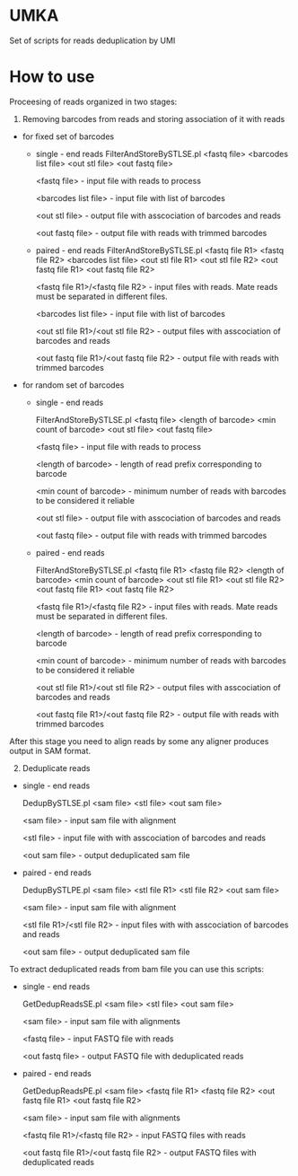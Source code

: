 # UMKA
Set of scripts for reads deduplication by UMI

# How to use
Proceesing of reads organized in two stages:

1) Removing barcodes from reads and storing association of it with reads

- for fixed set of barcodes

  - single - end reads
       FilterAndStoreBySTLSE.pl \<fastq file> \<barcodes list file> \<out stl file> \<out fastq file>
       
       \<fastq file> - input file with reads to process
       
       \<barcodes list file> - input file with list of barcodes
       
       \<out stl file> - output file with asscociation of barcodes and reads
       
       \<out fastq file> - output file with reads with trimmed barcodes
       
  - paired - end reads
        FilterAndStoreBySTLSE.pl \<fastq file R1> \<fastq file R2> \<barcodes list file> \<out stl file R1> \<out stl file R2> \<out fastq file R1> \<out fastq file R2>
        
       \<fastq file R1>/\<fastq file R2> - input files with reads. Mate reads must be separated in different files.
       
       \<barcodes list file> - input file with list of barcodes
       
       \<out stl file R1>/\<out stl file R2> - output files with asscociation of barcodes and reads
       
       \<out fastq file R1>/\<out fastq file R2> - output file with reads with trimmed barcodes

- for random set of barcodes

  - single - end reads
  
       FilterAndStoreBySTLSE.pl \<fastq file> \<length of barcode> \<min count of barcode> \<out stl file> \<out fastq file>
       
       \<fastq file> - input file with reads to process
       
       \<length of barcode> - length of read prefix corresponding to barcode
       
       \<min count of barcode> - minimum number of reads with barcodes to be considered it reliable
       
       \<out stl file> - output file with asscociation of barcodes and reads
       
       \<out fastq file> - output file with reads with trimmed barcodes
       
  - paired - end reads
  
       FilterAndStoreBySTLSE.pl \<fastq file R1> \<fastq file R2> \<length of barcode> \<min count of barcode> \<out stl file R1> \<out stl file R2> \<out fastq file R1> \<out fastq file R2>
       
       \<fastq file R1>/\<fastq file R2> - input files with reads. Mate reads must be separated in different files.
       
       \<length of barcode> - length of read prefix corresponding to barcode
       
       \<min count of barcode> - minimum number of reads with barcodes to be considered it reliable
       
       \<out stl file R1>/\<out stl file R2> - output files with asscociation of barcodes and reads
       
       \<out fastq file R1>/\<out fastq file R2> - output file with reads with trimmed barcodes


After this stage you need to align reads by some any aligner produces output in SAM format.

2) Deduplicate reads 

- single - end reads

    DedupBySTLSE.pl \<sam file> \<stl file> \<out sam file>
    
    \<sam file> - input sam file with alignment
    
    \<stl file> - input file with with asscociation of barcodes and reads
    
    \<out sam file> - output deduplicated sam file 
    
- paired - end reads

    DedupBySTLPE.pl \<sam file> \<stl file R1> \<stl file R2> \<out sam file>
    
    \<sam file> - input sam file with alignment
    
    \<stl file R1>/\<stl file R2> - input files with with asscociation of barcodes and reads
    
    \<out sam file> - output deduplicated sam file 

To extract deduplicated reads from bam file you can use this scripts:

- single - end reads

    GetDedupReadsSE.pl \<sam file> \<stl file> \<out sam file>
   
    \<sam file> - input sam file with alignments
    
    \<fastq file> - input FASTQ file with reads
    
    \<out fastq file> - output FASTQ file with deduplicated reads
    
- paired - end reads

    GetDedupReadsPE.pl \<sam file> \<fastq file R1> \<fastq file R2> \<out fastq file R1> \<out fastq file R2>
    
    \<sam file> - input sam file with alignments
    
    \<fastq file R1>/\<fastq file R2> - input FASTQ files with reads
    
    \<out fastq file R1>/\<out fastq file R2> - output FASTQ files with deduplicated reads





